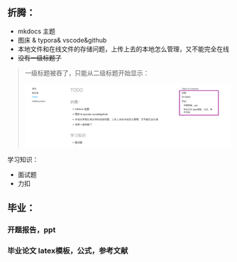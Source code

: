 ## 折腾：

- mkdocs  主题
- 图床 & typora& vscode&github
- 本地文件和在线文件的存储问题，上传上去的本地怎么管理，又不能完全在线
- ~~没有一级标题了~~
> 一级标题被吞了，只能从二级标题开始显示：
>
> ![image-20241114200933877](TODO/1.png)

学习知识：

- 面试题
- 力扣

## 毕业：

### 开题报告，ppt
### 毕业论文 latex模板，公式，参考文献
